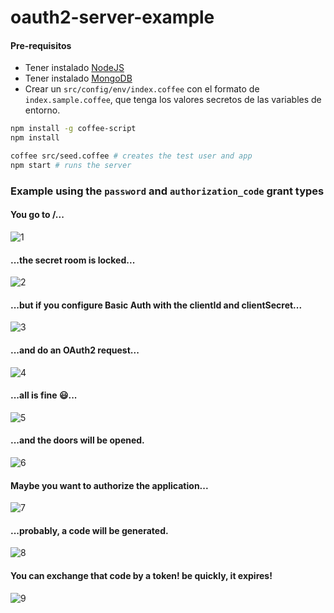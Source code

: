 # oauth2-server-example

#### Pre-requisitos
- Tener instalado [NodeJS](https://nodejs.org/)
- Tener instalado [MongoDB](https://www.mongodb.org/downloads)
- Crear un `src/config/env/index.coffee` con el formato de `index.sample.coffee`, que tenga los valores secretos de las variables de entorno.

```bash
npm install -g coffee-script
npm install

coffee src/seed.coffee # creates the test user and app
npm start # runs the server
```

### Example using the `password` and `authorization_code` grant types
#### You go to /...
![1](https://cloud.githubusercontent.com/assets/1631752/7947211/150ba8d6-0952-11e5-862b-3094fc76b89f.PNG)

#### ...the secret room is locked...
![2](https://cloud.githubusercontent.com/assets/1631752/7947216/17dd1054-0952-11e5-888f-5ce34cd9cbd2.PNG)

#### ...but if you configure Basic Auth with the clientId and clientSecret...
![3](https://cloud.githubusercontent.com/assets/1631752/7947220/1aa4c624-0952-11e5-88cb-43fd1c65a290.PNG)

#### ...and do an OAuth2 request...
![4](https://cloud.githubusercontent.com/assets/1631752/7947222/1d254a4a-0952-11e5-8136-768783826403.PNG)

#### ...all is fine :smiley:...
![5](https://cloud.githubusercontent.com/assets/1631752/7947224/20482300-0952-11e5-873f-a4d7509e4c17.PNG)

#### ...and the doors will be opened.
![6](https://cloud.githubusercontent.com/assets/1631752/7947230/22df8cca-0952-11e5-9ef3-d50665f1f41d.PNG)

#### Maybe you want to authorize the application...
![7](https://cloud.githubusercontent.com/assets/1631752/7947233/25341130-0952-11e5-85ef-5b7638c7f5c4.PNG)

#### ...probably, a code will be generated.
![8](https://cloud.githubusercontent.com/assets/1631752/7947236/2769ae88-0952-11e5-8e72-eff02ad9b798.PNG)

#### You can exchange that code by a token! be quickly, it expires!
![9](https://cloud.githubusercontent.com/assets/1631752/7947237/2a012270-0952-11e5-8650-a30b7a887eb8.PNG)
